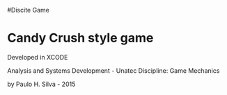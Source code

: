 #Discite Game

Candy Crush style game
======================== 
Developed in XCODE

Analysis and Systems Development - Unatec
Discipline: Game Mechanics

by Paulo H. Silva - 2015